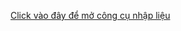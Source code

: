 [Click vào đây để mở công cụ nhập liệu](https://script.google.com/macros/s/AKfycbxS39C2UVeFyNQUvg2QdZpde5VW0djaSWnlFohhlAMz9iW8HjsXT_qyJV0Aau0H1w90XA/exec)
